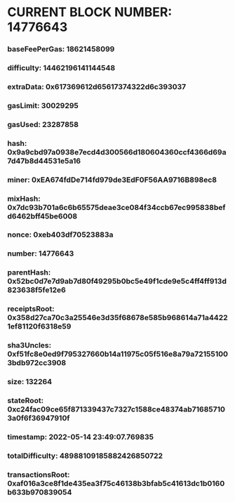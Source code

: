 # CURRENT BLOCK NUMBER: 14776643

### baseFeePerGas: 18621458099
### difficulty: 14462196141144548
### extraData: 0x617369612d65617374322d6c393037
### gasLimit: 30029295
### gasUsed: 23287858
### hash: 0x9a9cbd97a0938e7ecd4d300566d180604360ccf4366d69a7d47b8d44531e5a16
### miner: 0xEA674fdDe714fd979de3EdF0F56AA9716B898ec8
### mixHash: 0x7dc93b701a6c6b65575deae3ce084f34ccb67ec995838befd6462bff45be6008
### nonce: 0xeb403df70523883a
### number: 14776643
### parentHash: 0x52bc0d7e7d9ab7d80f49295b0bc5e49f1cde9e5c4ff4ff913d823638f5fe12e6
### receiptsRoot: 0x358d27ca70c3a25546e3d35f68678e585b968614a71a44221ef81120f6318e59
### sha3Uncles: 0xf51fc8e0ed9f795327660b14a11975c05f516e8a79a721551003bdb972cc3908
### size: 132264
### stateRoot: 0xc24fac09ce65f871339437c7327c1588ce48374ab716857103a0f6f36947910f
### timestamp: 2022-05-14 23:49:07.769835
### totalDifficulty: 48988109185882426850722
### transactionsRoot: 0xaf016a3ce8f1de435ea3f75c46138b3bfab5c41613dc1b0160b633b970839054
